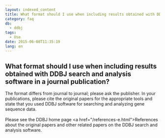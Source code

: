 ```yaml
---
layout: indexed_content
title: What format should I use when including results obtained with DDBJ search and analysis software in a journal publication?
category: faq
db:
  - ddbj
tags: 
  - Use
date: 2015-06-08T11:35:19
lang: en
---
```


## What format should I use when including results obtained with DDBJ search and analysis software in a journal publication?

The format differs from journal to journal; please ask the publisher. In your publications, please cite the original papers for the appropriate tools and state that you used DDBJ software for searching and analyzing gene sequence data.<br><br>Please see the DDBJ home page <a href=\"/references-e.html\">References</a> about the original papers and other related papers on the DDBJ search and analysis software.